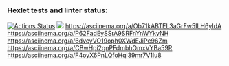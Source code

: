 ### Hexlet tests and linter status:

[![Actions Status](https://github.com/su-27sm1/frontend-project-lvl1/workflows/hexlet-check/badge.svg)](https://github.com/su-27sm1/frontend-project-lvl1/actions)
<a href="https://codeclimate.com/github/su-27sm1/frontend-project-lvl1/maintainability"><img src="https://api.codeclimate.com/v1/badges/2bb50ef4a200abc23589/maintainability" /></a>
https://asciinema.org/a/Ob71kABTEL3aGrFw5ILH6yIdA
https://asciinema.org/a/P62FadEySSrA9SRFnYnWYkyNH
https://asciinema.org/a/6dvcyVO19oph0XWdEJiPe96Zm
https://asciinema.org/a/CBwHpi2gnPFdmbhOmxVYBa59R
https://asciinema.org/a/F4oyX6PnLQfoHql39mr7V1lu8

<script id="asciicast-Ob71kABTEL3aGrFw5ILH6yIdA" src="https://asciinema.org/a/Ob71kABTEL3aGrFw5ILH6yIdA.js" async></script>
